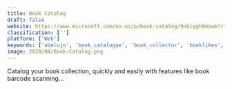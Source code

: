 ```yaml
---
title: Book Catalog
draft: false 
website: https://www.microsoft.com/en-us/p/book-catalog/9nblggh0mswm?rtc=1
classification: ['']
platform: ['Web']
keywords: ['abelujo', 'book_catalogue', 'book_collector', 'booklikes', 'bookpedia', 'booker.io', 'filebot', 'gcstar', 'goodreads', 'libreture', 'mash', 'muibase', 'media_companion', 'myanimelist', 'numento', 'readernaut', 'riffle', 'tellico', 'calibre']
image: 2020/04/Book-Catalog.png
---
```

Catalog your book collection, quickly and easily with features like book barcode scanning...